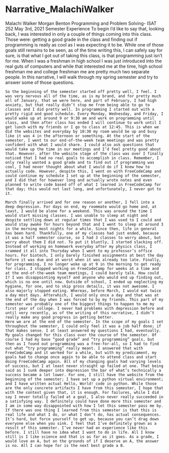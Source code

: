 # Narrative_MalachiWalker

Malachi Walker 
Morgan Benton
Programming and Problem Solving- ISAT 252
May 3rd, 2021
Semester Experience
	To begin I’d like to say that, looking back, I was interested in only a couple of things coming into this class. Those were: getting a good grade in the class and finding out if programming is really as cool as I was expecting it to be. While one of those goals still remains to be seen, as of the time writing this, I can safely say for sure, is that what I got out of taking this class, is that programming just isn’t for me. When I was a freshman in high school I was just introduced into the real guts of computers and while that interested me at the time, high school freshman me and college freshman me are pretty much two separate people. In this narrative, I will walk through my spring semester and try to answer some of those questions. 

	So the beginning of the semester started off pretty well, I feel. I was very nervous all of the time, as is my brand, and for pretty much all of January, that we were here, and part of February, I had high anxiety, but that really didn’t stop me from being able to go to classes and I did pretty well. In programming I started out with a pretty rigid and good schedule. Every Monday, Wednesday, and Friday, I would wake up at around 9 or 9:30 am and work on programming until class, and then after class has ended I will continue to work until I get lunch with my friends or I go to class at 12:45. This is when we did the websites and everyday by 10:30 my room would be up and busy like it was 4 in the afternoon or something. At the start of the semester, I went to our end-of-the-week team meetings and was pretty confident with what I would share. I could also ask questions that would take up the time in our meetings and I’d feel pretty good about that. However, after the website stage of the class was over I finally noticed that I had no real goals to accomplish in class. Remember, I only really wanted a good grade and to find out if programming was cool, I had never thought about what I would do if I knew how to actually code. However, despite this, I went on with FreeCodeCamp and could continue my schedule I set up at the beginning of the semester, and I did that for however long and actually wrote notes and even planned to write code based off of what I learned in FreeCodeCamp for that day; this would not last long, and unfortunately, I never got to it.

	March finally arrived and for one reason or another, I fell into a deep depression. For days on end, my roommate would go home and, at least, I would be alone for a weekend. This was around the time I would start missing classes. I was unable to sleep at night and despite settling down at regular times that I was used to I could and would stay awake for hours beyond that and I went to sleep at around 3 in the morning most nights for a while. Since then, life in general has been hard. Thankfully, one of my classes had just ended, because it was a half semester course, so I had 3 classes to worry about, but worry about them I did not. To put it bluntly, I started slacking off. Instead of working on homework everyday after my physics class, I crammed it all into Thursday when I went to my professor’s office hours. For biotech, I only barely finished assignments at best the day before it was due and at worst when it was already too late. Finally, for programming, I no longer woke up at 9 in the morning to get ready for class. I stopped working on FreeCodeCamp for weeks at a time and at the end-of-the-week team meetings, I could barely talk. How could I? I was disappointing myself and anyone who would end up finding out, which is no one until now. Outside of school, I ended up neglecting my hygiene, for one, and to skip gross details, it was not awesome. I also majorly stopped eating. Whereas, before March, I would eat twice a day most days. Afterwhich, I would only once a day and that was at the end of the day when I was forced to by my friends. This part of my semester was probably one of the biggest things to happen to me my first year of college. I never had problems with depression before and until very recently, as of the writing of this narrative, I didn’t really make any good progress in getting better. 
	Here we are at the end of the semester. In the scope of my goals I set throughout the semester, I could only feel it was a job half done; if that makes sense. I at least answered my questions I had, eventually. My goals changed for this class over the course of the semester. Of course I had my base “good grade” and “try programming” goals, but then as I found out programming was a free-for-all, so I had to find out what “try programming” really meant. I answered that with FreeCodeCamp and it worked for a while, but with my predicament, my goals had to change once again to be able to attend class and start doing FreeCodeCamp again. All of my changing goals had varying levels of success, but I at least never straight up failed at one. That being said as I sunk deeper into depression the bar of what’s technically a success became a lot lower. For one, I still have the website from the beginning of the semester; I have set up a python virtual environment; and I have written actual Hello, World! code in python. While those are the only concrete artifacts I have from this semester, I hope that with the context given that, it is enough. For failures, while I did say I never totally failed at a goal, I also never really succeeded in a satisfying way. I definitely could have done more this semester and I am in some way disappointed with how I let this semester pass me by. If there was one thing I learned from this semester is that this is real life and what I do, or what I don’t do, has actual consequences. It’s hard, but force yourself to get up, because you can’t drag down everyone else when you sink. I feel that I’ve definitely grown as a result of this semester. I’ve never had an experience like this before. I still have no idea what I want to do in life. All I know still is I like science and that is as far as it goes. As a grade, I would love an A, but on the grounds of if I deserve an A, the answer is no. All I can hope for is the next best grade a B.
